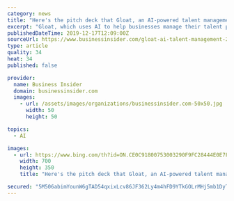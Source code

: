 ```yaml
---
category: news
title: "Here's the pitch deck that Gloat, an AI-powered talent management startup, used to raise $25 million from investors led by Intel Capital"
excerpt: "Gloat, which uses AI to help businesses manage their talent pool, just raised $25 million from VCs led by Intel Capital."
publishedDateTime: 2019-12-17T12:09:00Z
sourceUrl: https://www.businessinsider.com/gloat-ai-talent-management-25-million-intel-capital-2019-12
type: article
quality: 34
heat: 34
published: false

provider:
  name: Business Insider
  domain: businessinsider.com
  images:
    - url: /assets/images/organizations/businessinsider.com-50x50.jpg
      width: 50
      height: 50

topics:
  - AI

images:
  - url: https://www.bing.com/th?id=ON.CE0C91800753003290F9FC28444E0E7F
    width: 700
    height: 350
    title: "Here's the pitch deck that Gloat, an AI-powered talent management startup, used to raise $25 million from investors led by Intel Capital"

secured: "5M506abimYounW6gTAD54qxixLcv86JF362Ly4m4hFD9YTkGOLrMHj5mb1DyTxllphzzoKN9F721P5knXPtDZw4Ggp5wsVhw88XqR4Z6KTBoHt4xUJ5eXpD126bIsnXd+zoGQraNP6AfmLH6EXFXkn8AvTvj6smBo+pDQKEeS9GjKp7Kvsfa6ueL+eEn86lGdXscfiBc431FI7eCflVzGGu52P7ryOQfZbpnc8ANcb0B5NaSPpVbmg2vJZUyRtH/lS7b0hLM34MTqrq31fl3WQ==;l59pue3uWEz4FwTsgbefww=="
---
```


